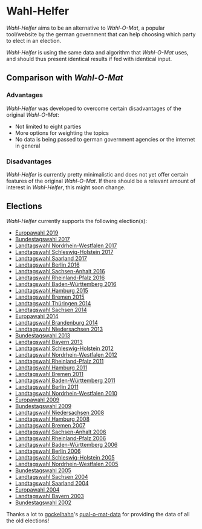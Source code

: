 # Wahl-Helfer

*Wahl-Helfer* aims to be an alternative to *Wahl-O-Mat*, a popular tool/website by the german government that can help choosing which party to elect in an election.

*Wahl-Helfer* is using the same data and algorithm that *Wahl-O-Mat* uses, and should thus present identical results if fed with identical input.

## Comparison with *Wahl-O-Mat*

### Advantages

*Wahl-Helfer* was developed to overcome certain disadvantages of the original *Wahl-O-Mat*:
- Not limited to eight parties
- More options for weighting the topics
- No data is being passed to german government agencies or the internet in general

### Disadvantages

*Wahl-Helfer* is currently pretty minimalistic and does not yet offer certain features of the original *Wahl-O-Mat*.
If there should be a relevant amount of interest in *Wahl-Helfer*, this might soon change.

## Elections

*Wahl-Helfer* currently supports the following election(s):
- [Europawahl 2019](https://oyooyo.github.io/wahl-helfer/html/wahl-helfer.html?wahl=europawahl2019)
- [Bundestagswahl 2017](https://oyooyo.github.io/wahl-helfer/html/wahl-helfer.html?wahl=2017de)
- [Landtagswahl Nordrhein-Westfalen 2017](https://oyooyo.github.io/wahl-helfer/html/wahl-helfer.html?wahl=2017nrw)
- [Landtagswahl Schleswig-Holstein 2017](https://oyooyo.github.io/wahl-helfer/html/wahl-helfer.html?wahl=2017sh)
- [Landtagswahl Saarland 2017](https://oyooyo.github.io/wahl-helfer/html/wahl-helfer.html?wahl=2017sl)
- [Landtagswahl Berlin 2016](https://oyooyo.github.io/wahl-helfer/html/wahl-helfer.html?wahl=2016be)
- [Landtagswahl Sachsen-Anhalt 2016](https://oyooyo.github.io/wahl-helfer/html/wahl-helfer.html?wahl=2016st)
- [Landtagswahl Rheinland-Pfalz 2016](https://oyooyo.github.io/wahl-helfer/html/wahl-helfer.html?wahl=2016rp)
- [Landtagswahl Baden-Württemberg 2016](https://oyooyo.github.io/wahl-helfer/html/wahl-helfer.html?wahl=2016bw)
- [Landtagswahl Hamburg 2015](https://oyooyo.github.io/wahl-helfer/html/wahl-helfer.html?wahl=2015hh)
- [Landtagswahl Bremen 2015](https://oyooyo.github.io/wahl-helfer/html/wahl-helfer.html?wahl=2015hb)
- [Landtagswahl Thüringen 2014](https://oyooyo.github.io/wahl-helfer/html/wahl-helfer.html?wahl=2014th)
- [Landtagswahl Sachsen 2014](https://oyooyo.github.io/wahl-helfer/html/wahl-helfer.html?wahl=2014sn)
- [Europawahl 2014](https://oyooyo.github.io/wahl-helfer/html/wahl-helfer.html?wahl=2014eu)
- [Landtagswahl Brandenburg 2014](https://oyooyo.github.io/wahl-helfer/html/wahl-helfer.html?wahl=2014bb)
- [Landtagswahl Niedersachsen 2013](https://oyooyo.github.io/wahl-helfer/html/wahl-helfer.html?wahl=2013ni)
- [Bundestagswahl 2013](https://oyooyo.github.io/wahl-helfer/html/wahl-helfer.html?wahl=2013de)
- [Landtagswahl Bayern 2013](https://oyooyo.github.io/wahl-helfer/html/wahl-helfer.html?wahl=2013by)
- [Landtagswahl Schleswig-Holstein 2012](https://oyooyo.github.io/wahl-helfer/html/wahl-helfer.html?wahl=2012sh)
- [Landtagswahl Nordrhein-Westfalen 2012](https://oyooyo.github.io/wahl-helfer/html/wahl-helfer.html?wahl=2012nrw)
- [Landtagswahl Rheinland-Pfalz 2011](https://oyooyo.github.io/wahl-helfer/html/wahl-helfer.html?wahl=2011rp)
- [Landtagswahl Hamburg 2011](https://oyooyo.github.io/wahl-helfer/html/wahl-helfer.html?wahl=2011hh)
- [Landtagswahl Bremen 2011](https://oyooyo.github.io/wahl-helfer/html/wahl-helfer.html?wahl=2011hb)
- [Landtagswahl Baden-Württemberg 2011](https://oyooyo.github.io/wahl-helfer/html/wahl-helfer.html?wahl=2011bw)
- [Landtagswahl Berlin 2011](https://oyooyo.github.io/wahl-helfer/html/wahl-helfer.html?wahl=2011be)
- [Landtagswahl Nordrhein-Westfalen 2010](https://oyooyo.github.io/wahl-helfer/html/wahl-helfer.html?wahl=2010nrw)
- [Europawahl 2009](https://oyooyo.github.io/wahl-helfer/html/wahl-helfer.html?wahl=2009eu)
- [Bundestagswahl 2009](https://oyooyo.github.io/wahl-helfer/html/wahl-helfer.html?wahl=2009de)
- [Landtagswahl Niedersachsen 2008](https://oyooyo.github.io/wahl-helfer/html/wahl-helfer.html?wahl=2008ni)
- [Landtagswahl Hamburg 2008](https://oyooyo.github.io/wahl-helfer/html/wahl-helfer.html?wahl=2008hh)
- [Landtagswahl Bremen 2007](https://oyooyo.github.io/wahl-helfer/html/wahl-helfer.html?wahl=2007hb)
- [Landtagswahl Sachsen-Anhalt 2006](https://oyooyo.github.io/wahl-helfer/html/wahl-helfer.html?wahl=2006st)
- [Landtagswahl Rheinland-Pfalz 2006](https://oyooyo.github.io/wahl-helfer/html/wahl-helfer.html?wahl=2006rp)
- [Landtagswahl Baden-Württemberg 2006](https://oyooyo.github.io/wahl-helfer/html/wahl-helfer.html?wahl=2006bw)
- [Landtagswahl Berlin 2006](https://oyooyo.github.io/wahl-helfer/html/wahl-helfer.html?wahl=2006be)
- [Landtagswahl Schleswig-Holstein 2005](https://oyooyo.github.io/wahl-helfer/html/wahl-helfer.html?wahl=2005sh)
- [Landtagswahl Nordrhein-Westfalen 2005](https://oyooyo.github.io/wahl-helfer/html/wahl-helfer.html?wahl=2005nrw)
- [Bundestagswahl 2005](https://oyooyo.github.io/wahl-helfer/html/wahl-helfer.html?wahl=2005de)
- [Landtagswahl Sachsen 2004](https://oyooyo.github.io/wahl-helfer/html/wahl-helfer.html?wahl=2004sn)
- [Landtagswahl Saarland 2004](https://oyooyo.github.io/wahl-helfer/html/wahl-helfer.html?wahl=2004sl)
- [Europawahl 2004](https://oyooyo.github.io/wahl-helfer/html/wahl-helfer.html?wahl=2004eu)
- [Landtagswahl Bayern 2003](https://oyooyo.github.io/wahl-helfer/html/wahl-helfer.html?wahl=2003by)
- [Bundestagswahl 2002](https://oyooyo.github.io/wahl-helfer/html/wahl-helfer.html?wahl=2002de)

Thanks a lot to [gockelhahn](https://github.com/gockelhahn)'s [qual-o-mat-data](https://github.com/gockelhahn/qual-o-mat-data) for providing the data of all the old elections!
